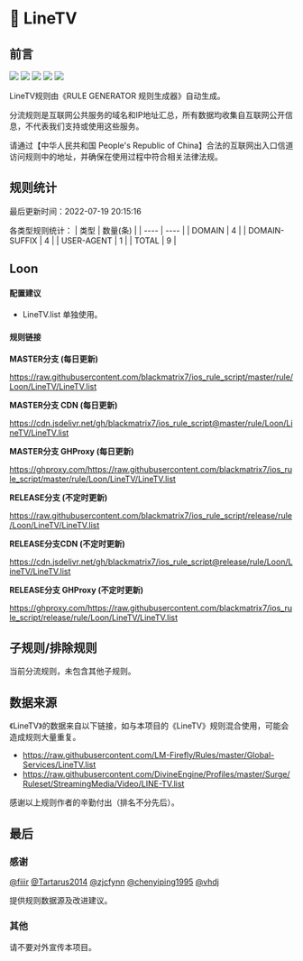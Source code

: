 # 🧸 LineTV

## 前言

![](https://shields.io/badge/-移除重复规则-ff69b4) ![](https://shields.io/badge/-DOMAIN与DOMAIN--SUFFIX合并-green) ![](https://shields.io/badge/-DOMAIN--SUFFIX间合并-critical) ![](https://shields.io/badge/-DOMAIN--SUFFIX与DOMAIN--KEYWORD合并-blue) ![](https://shields.io/badge/-IP--CIDR(6)合并-blueviolet) 

LineTV规则由《RULE GENERATOR 规则生成器》自动生成。

分流规则是互联网公共服务的域名和IP地址汇总，所有数据均收集自互联网公开信息，不代表我们支持或使用这些服务。

请通过【中华人民共和国 People's Republic of China】合法的互联网出入口信道访问规则中的地址，并确保在使用过程中符合相关法律法规。

## 规则统计

最后更新时间：2022-07-19 20:15:16

各类型规则统计：
| 类型 | 数量(条)  | 
| ---- | ----  |
| DOMAIN | 4  | 
| DOMAIN-SUFFIX | 4  | 
| USER-AGENT | 1  | 
| TOTAL | 9  | 


## Loon 

#### 配置建议
- LineTV.list 单独使用。

#### 规则链接
**MASTER分支 (每日更新)**

https://raw.githubusercontent.com/blackmatrix7/ios_rule_script/master/rule/Loon/LineTV/LineTV.list

**MASTER分支 CDN (每日更新)**

https://cdn.jsdelivr.net/gh/blackmatrix7/ios_rule_script@master/rule/Loon/LineTV/LineTV.list

**MASTER分支 GHProxy (每日更新)**

https://ghproxy.com/https://raw.githubusercontent.com/blackmatrix7/ios_rule_script/master/rule/Loon/LineTV/LineTV.list

**RELEASE分支 (不定时更新)**

https://raw.githubusercontent.com/blackmatrix7/ios_rule_script/release/rule/Loon/LineTV/LineTV.list

**RELEASE分支CDN (不定时更新)**

https://cdn.jsdelivr.net/gh/blackmatrix7/ios_rule_script@release/rule/Loon/LineTV/LineTV.list

**RELEASE分支 GHProxy (不定时更新)**

https://ghproxy.com/https://raw.githubusercontent.com/blackmatrix7/ios_rule_script/release/rule/Loon/LineTV/LineTV.list

## 子规则/排除规则


当前分流规则，未包含其他子规则。

## 数据来源

《LineTV》的数据来自以下链接，如与本项目的《LineTV》规则混合使用，可能会造成规则大量重复。

- https://raw.githubusercontent.com/LM-Firefly/Rules/master/Global-Services/LineTV.list
- https://raw.githubusercontent.com/DivineEngine/Profiles/master/Surge/Ruleset/StreamingMedia/Video/LINE-TV.list


感谢以上规则作者的辛勤付出（排名不分先后）。

## 最后

### 感谢

[@fiiir](https://github.com/fiiir) [@Tartarus2014](https://github.com/Tartarus2014) [@zjcfynn](https://github.com/zjcfynn) [@chenyiping1995](https://github.com/chenyiping1995) [@vhdj](https://github.com/vhdj)

提供规则数据源及改进建议。

### 其他

请不要对外宣传本项目。